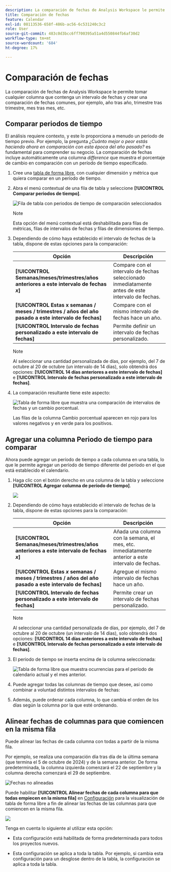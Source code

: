 ```yaml
---
description: La comparación de fechas de Analysis Workspace le permite tomar cualquier columna que contenga un intervalo de fechas y crear una comparación de fechas comunes, por ejemplo, año tras año, trimestre tras trimestre, mes tras mes, etc.
title: Comparación de fechas
feature: Calendar
exl-id: 08113536-658f-486b-ac56-6c531240c3c2
role: User
source-git-commit: 483c0d3bcc6ff700395a51a4d550844fb6af30d2
workflow-type: tm+mt
source-wordcount: '684'
ht-degree: 17%

---
```


# Comparación de fechas

La comparación de fechas de Analysis Workspace le permite tomar cualquier columna que contenga un intervalo de fechas y crear una comparación de fechas comunes, por ejemplo, año tras año, trimestre tras trimestre, mes tras mes, etc.

## Comparar periodos de tiempo

El análisis requiere contexto, y este lo proporciona a menudo un periodo de tiempo previo. Por ejemplo, la pregunta *¿Cuánto mejor o peor estás haciendo ahora en comparación con esta época del año pasado?* es fundamental para comprender su negocio. La comparación de fechas incluye automáticamente una columna *difference* que muestra el porcentaje de cambio en comparación con un período de tiempo especificado.

1. Cree una [tabla de forma libre](/help/analysis-workspace/visualizations/freeform-table/freeform-table.md), con cualquier dimensión y métrica que quiera comparar en un período de tiempo.
1. Abra el menú contextual de una fila de tabla y seleccione **[!UICONTROL Comparar periodos de tiempo]**.

   ![Fila de tabla con periodos de tiempo de comparación seleccionados](assets/compare-time.png)

   >[!NOTE]
   >
   >Esta opción del menú contextual está deshabilitada para filas de métricas, filas de intervalos de fechas y filas de dimensiones de tiempo.

1. Dependiendo de cómo haya establecido el intervalo de fechas de la tabla, dispone de estas opciones para la comparación:

   | Opción | Descripción |
   |---|---|
   | **[!UICONTROL Semanas/meses/trimestres/años anteriores a este intervalo de fechas *x*]** | Compare con el intervalo de fechas seleccionado inmediatamente antes de este intervalo de fechas. |
   | **[!UICONTROL Estas x semanas / meses / trimestres / años del año pasado a este intervalo de fechas]** | Compare con el mismo intervalo de fechas hace un año. |
   | **[!UICONTROL Intervalo de fechas personalizado a este intervalo de fechas]** | Permite definir un intervalo de fechas personalizado. |

   >[!NOTE]
   >
   >Al seleccionar una cantidad personalizada de días, por ejemplo, del 7 de octubre al 20 de octubre (un intervalo de 14 días), solo obtendrá dos opciones: **[!UICONTROL 14 días anteriores a este intervalo de fechas]** e **[!UICONTROL Intervalo de fechas personalizado a este intervalo de fechas]**.

1. La comparación resultante tiene este aspecto:

   ![Tabla de forma libre que muestra una comparación de intervalos de fechas y un cambio porcentual.](assets/compare-time-result.png)

   Las filas de la columna Cambio porcentual aparecen en rojo para los valores negativos y en verde para los positivos.

## Agregar una columna Periodo de tiempo para comparar

Ahora puede agregar un período de tiempo a cada columna en una tabla, lo que le permite agregar un período de tiempo diferente del período en el que está establecido el calendario.

1. Haga clic con el botón derecho en una columna de la tabla y seleccione **[!UICONTROL Agregar columna de período de tiempo]**.

   ![](assets/add-time-period-column.png)

1. Dependiendo de cómo haya establecido el intervalo de fechas de la tabla, dispone de estas opciones para la comparación:

   | Opción | Descripción |
   |---|---|
   | **[!UICONTROL Semanas/meses/trimestres/años anteriores a este intervalo de fechas *x*]** | Añada una columna con la semana, el mes, etc. inmediatamente anterior a este intervalo de fechas. |
   | **[!UICONTROL Estas *x* semanas / meses / trimestres / años del año pasado a este intervalo de fechas]** | Agregue el mismo intervalo de fechas hace un año. |
   | **[!UICONTROL Intervalo de fechas personalizado a este intervalo de fechas]** | Permite crear un intervalo de fechas personalizado. |

   >[!NOTE]
   >
   >Al seleccionar una cantidad personalizada de días, por ejemplo, del 7 de octubre al 20 de octubre (un intervalo de 14 días), solo obtendrá dos opciones: **[!UICONTROL 14 días anteriores a este intervalo de fechas]** e **[!UICONTROL Intervalo de fechas personalizado a este intervalo de fechas]**.

1. El periodo de tiempo se inserta encima de la columna seleccionada:

   ![Tabla de forma libre que muestra ocurrencias para el período de calendario actual y el mes anterior.](assets/add-time-period-column2.png)

1. Puede agregar todas las columnas de tiempo que desee, así como combinar a voluntad distintos intervalos de fechas:

1. Además, puede ordenar cada columna, lo que cambia el orden de los días según la columna por la que esté ordenando.

## Alinear fechas de columnas para que comiencen en la misma fila

Puede alinear las fechas de cada columna con todas a partir de la misma fila.

Por ejemplo, se realiza una comparación día tras día de la última semana (que termina el 5 de octubre de 2024) y de la semana anterior. De forma predeterminada, la columna izquierda comenzará el 22 de septiembre y la columna derecha comenzará el 29 de septiembre.

![Fechas no alineadas](assets/not-align-dates.png)

Puede habilitar **[!UICONTROL Alinear fechas de cada columna para que todas empiecen en la misma fila]** en [Configuración](/help/analysis-workspace/visualizations/freeform-table/freeform-table.md#settings-1) para la visualización de tabla de forma libre a fin de alinear las fechas de las columnas para que comiencen en la misma fila.

![](assets/align-dates.png)

Tenga en cuenta lo siguiente al utilizar esta opción:

* Esta configuración está habilitada de forma predeterminada para todos los proyectos nuevos.

* Esta configuración se aplica a toda la tabla. Por ejemplo, si cambia esta configuración para un desglose dentro de la tabla, la configuración se aplica a toda la tabla.

